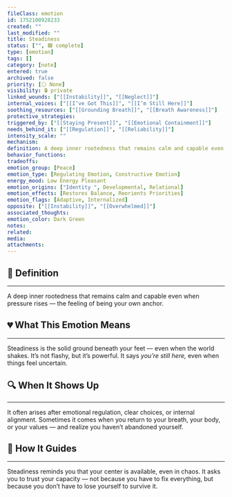 ```yaml
---
fileClass: emotion
id: 1752100928233
created: ""
last_modified: ""
title: Steadiness
status: ["", 🟩 complete]
type: [emotion]
tags: []
category: [note]
entered: true
archived: false
priority: [⚪ None]
visibility: 🔒 private
linked_wounds: ["[[Instability]]", "[[Neglect]]"]
internal_voices: ["[[I’ve Got This]]", "[[I’m Still Here]]"]
soothing_resources: ["[[Grounding Breath]]", "[[Breath Awareness]]"]
protective_strategies: 
triggered_by: ["[[Staying Present]]", "[[Emotional Containment]]"]
needs_behind_it: ["[[Regulation]]", "[[Reliability]]"]
intensity_scale: ""
mechanism: 
definition: A deep inner rootedness that remains calm and capable even when pressure rises — the feeling of being your own anchor.
behavior_functions: 
tradeoffs: 
emotion_group: [Peace]
emotion_type: [Regulating Emotion, Constructive Emotion]
energy_mood: Low Energy Pleasant
emotion_origins: ["Identity ", Developmental, Relational]
emotion_effects: [Restores Balance, Reorients Priorities]
emotion_flags: [Adaptive, Internalized]
opposite: ["[[Instability]]", "[[Overwhelmed]]"]
associated_thoughts: 
emotion_color: Dark Green
notes: 
related: 
media: 
attachments: 
---
```


## 🧾 Definition
---
A deep inner rootedness that remains calm and capable even when pressure rises — the feeling of being your own anchor.

## 💔 What This Emotion Means
---
Steadiness is the solid ground beneath your feet — even when the world shakes.
It’s not flashy, but it’s powerful. It says *you’re still here,* even when things feel uncertain.

## 🔍 When It Shows Up
---
It often arises after emotional regulation, clear choices, or internal alignment.
Sometimes it comes when you return to your breath, your body, or your values — and realize you haven’t abandoned yourself.

## 🧭 How It Guides
---
Steadiness reminds you that your center is available, even in chaos.
It asks you to trust your capacity — not because you have to fix everything, but because you don’t have to lose yourself to survive it.
